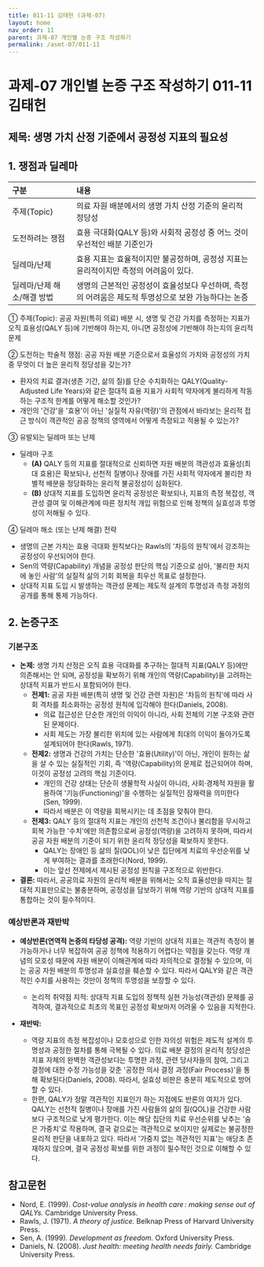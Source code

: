 ```yaml
---
title: 011-11 김태헌 (과제-07)
layout: home
nav_order: 11
parent: 과제-07 개인별 논증 구조 작성하기
permalink: /asmt-07/011-11
---
```


# 과제-07 개인별 논증 구조 작성하기 011-11 김태헌

## 제목: 생명 가치 산정 기준에서 공정성 지표의 필요성

## 1. 쟁점과 딜레마

| 구분 | 내용 |
|:---|:---|
| 주제(Topic) | 의료 자원 배분에서의 생명 가치 산정 기준의 윤리적 정당성 |
| 도전하려는 쟁점 | 효용 극대화(QALY 등)와 사회적 공정성 중 어느 것이 우선적인 배분 기준인가 |
| 딜레마/난제 | 효용 지표는 효율적이지만 불공정하며, 공정성 지표는 윤리적이지만 측정의 어려움이 있다. |
| 딜레마/난제 해소/해결 방법 | 생명의 근본적인 공정성이 효율성보다 우선하며, 측정의 어려움은 제도적 투명성으로 보완 가능하다는 논증 |

① 주제(Topic): 공공 자원(특히 의료) 배분 시, 생명 및 건강 가치를 측정하는 지표가 오직 효용성(QALY 등)에 기반해야 하는지, 아니면 공정성에 기반해야 하는지의 윤리적 문제 

② 도전하는 학술적 쟁점: 공공 자원 배분 기준으로서 효율성의 가치와 공정성의 가치 중 무엇이 더 높은 윤리적 정당성을 갖는가?

- 환자의 치료 결과(생존 기간, 삶의 질)를 단순 수치화하는 QALY(Quality-Adjusted Life Years)와 같은 절대적 효용 지표가 사회적 약자에게 불리하게 작동하는 구조적 한계를 어떻게 해소할 것인가?
- 개인의 '건강'을 '효용'이 아닌 '실질적 자유(역량)'의 관점에서 바라보는 윤리적 접근 방식이 객관적인 공공 정책의 영역에서 어떻게 측정되고 적용될 수 있는가?

③ 유발되는 딜레마 또는 난제

- 딜레마 구조
  - **(A)** QALY 등의 지표를 절대적으로 신뢰하면 자원 배분의 객관성과 효율성(최대 효용)은 확보되나, 선천적 질병이나 장애를 가진 사회적 약자에게 불리한 차별적 배분을 정당화하는 윤리적 불공정성이 심화된다.
  - **(B)** 상대적 지표를 도입하면 윤리적 공정성은 확보되나, 지표의 측정 복잡성, 객관성 결여 및 이해관계에 따른 정치적 개입 위험으로 인해 정책의 실효성과 투명성이 저해될 수 있다.

④ 딜레마 해소 (또는 난제 해결) 전략

- 생명의 근본 가치는 효용 극대화 원칙보다는 Rawls의 '차등의 원칙'에서 강조하는 공정성이 우선되어야 한다.
- Sen의 역량(Capability) 개념을 공정성 판단의 핵심 기준으로 삼아, '불리한 처지에 놓인 사람'의 실질적 삶의 기회 회복을 최우선 목표로 설정한다.
- 상대적 지표 도입 시 발생하는 객관성 문제는 제도적 설계의 투명성과 측정 과정의 공개를 통해 통제 가능하다.

## 2. 논증구조

### 기본구조

- **논제:** 생명 가치 산정은 오직 효용 극대화를 추구하는 절대적 지표(QALY 등)에만 의존해서는 안 되며, 공정성을 확보하기 위해 개인의 역량(Capability)을 고려하는 상대적 지표가 반드시 포함되어야 한다.
  - **전제1:** 공공 자원 배분(특히 생명 및 건강 관련 자원)은 '차등의 원칙'에 따라 사회 격차를 최소화하는 공정성 원칙에 입각해야 한다(Daniels, 2008).
    - 의료 접근성은 단순한 개인의 이익이 아니라, 사회 전체의 기본 구조와 관련된 문제이다.
    - 사회 제도는 가장 불리한 위치에 있는 사람에게 최대의 이익이 돌아가도록 설계되어야 한다(Rawls, 1971).
  - **전제2:** 생명과 건강의 가치는 단순한 '효용(Utility)'이 아닌, 개인이 원하는 삶을 살 수 있는 실질적인 기회, 즉 '역량(Capability)의 문제로 접근되어야 하며, 이것이 공정성 고려의 핵심 기준이다.
    - 개인의 건강 상태는 단순히 생물학적 사실이 아니라, 사회·경제적 자원을 활용하여 '기능(Functioning)'을 수행하는 실질적인 잠재력을 의미한다(Sen, 1999).
    - 따라서 배분은 이 역량을 회복시키는 데 초점을 맞춰야 한다.
  - **전제3:** QALY 등의 절대적 지표는 개인의 선천적 조건이나 불리함을 무시하고 회복 가능한 '수치'에만 의존함으로써 공정성(역량)을 고려하지 못하며, 따라서 공공 자원 배분의 기준이 되기 위한 윤리적 정당성을 확보하지 못한다.
    - QALY는 장애인 등 삶의 질(QOL)이 낮은 집단에게 치료의 우선순위를 낮게 부여하는 결과를 초래한다(Nord, 1999).
    - 이는 앞선 전제에서 제시된 공정성 원칙을 구조적으로 위반한다.
- **결론:** 따라서, 공공의료 자원의 윤리적 배분을 위해서는 오직 효율성만을 따지는 절대적 지표만으로는 불충분하며, 공정성을 담보하기 위해 역량 기반의 상대적 지표를 통합하는 것이 필수적이다.

### 예상반론과 재반박

- **예상반론(연역적 논증의 타당성 공격):** 역량 기반의 상대적 지표는 객관적 측정이 불가능하거나 너무 복잡하여 공공 정책에 적용하기 어렵다는 약점을 갖는다. 역량 개념의 모호성 때문에 자원 배분이 이해관계에 따라 자의적으로 결정될 수 있으며, 이는 공공 자원 배분의 투명성과 실효성을 훼손할 수 있다. 따라서 QALY와 같은 객관적인 수치를 사용하는 것만이 정책의 투명성을 보장할 수 있다.
  - 논리적 취약점 지적: 상대적 지표 도입의 정책적 실현 가능성(객관성) 문제를 공격하여, 결과적으로 최초의 목표인 공정성 확보마저 어려울 수 있음을 지적한다.

- **재반박:** 
  - 역량 지표의 측정 복잡성이나 모호성으로 인한 자의성 위험은 제도적 설계의 투명성과 공정한 절차를 통해 극복될 수 있다. 의료 배분 결정의 윤리적 정당성은 지표 자체의 완벽한 객관성보다는 투명한 과정, 관련 당사자들의 참여, 그리고 결정에 대한 수정 가능성을 갖춘 '공정한 의사 결정 과정(Fair Process)'을 통해 확보된다(Daniels, 2008). 따라서, 실효성 비판은 충분히 제도적으로 방어할 수 있다.
  - 한편, QALY가 정말 객관적인 지표인가 하는 지점에도 반론의 여지가 있다. QALY는 선천적 질병이나 장애를 가진 사람들의 삶의 질(QOL)을 건강한 사람보다 구조적으로 낮게 평가한다. 이는 해당 집단의 치료 우선순위를 낮추는 '숨은 가중치'로 작용하며, 결국 겉으로는 객관적으로 보이지만 실제로는 불공정한 윤리적 판단을 내포하고 있다. 따라서 '가중치 없는 객관적인 지표'는 애당초 존재하지 않으며, 결국 공정성 확보를 위한 과정이 필수적인 것으로 이해할 수 있다.

## 참고문헌

- Nord, E. (1999). *Cost-value analysis in health care : making sense out of QALYs.* Cambridge University Press.
- Rawls, J. (1971). *A theory of justice.* Belknap Press of Harvard University Press.
- Sen, A. (1999). *Development as freedom.* Oxford University Press.
- Daniels, N. (2008). *Just health: meeting health needs fairly.* Cambridge University Press.